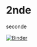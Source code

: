 # 2nde
seconde

[![Binder](https://mybinder.org/badge_logo.svg)](https://mybinder.org/v2/gh/olivierLt/2nde/HEAD)
